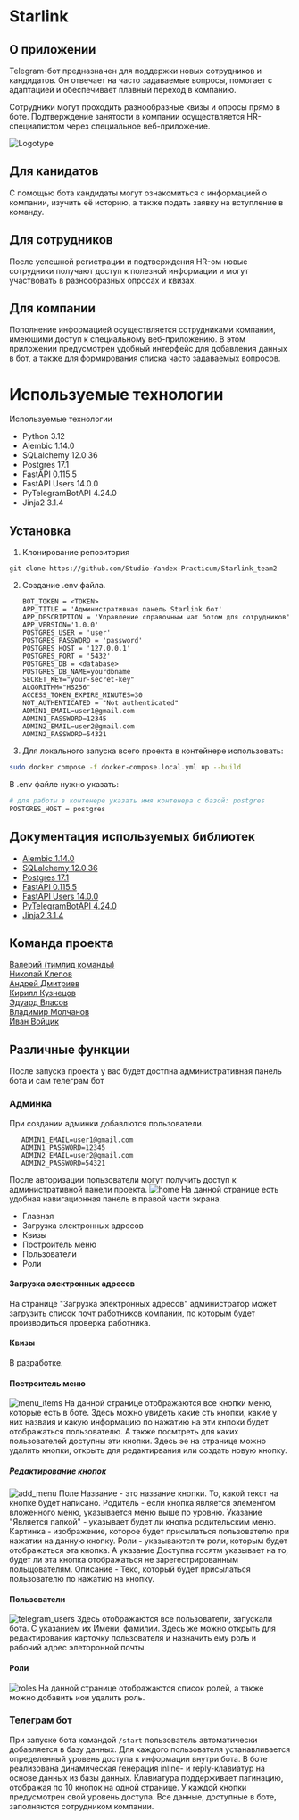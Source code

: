 # Starlink
## О приложении
Telegram-бот предназначен для поддержки новых сотрудников и кандидатов. Он отвечает на часто задаваемые вопросы, помогает с адаптацией и обеспечивает плавный переход в компанию.

Сотрудники могут проходить разнообразные квизы и опросы прямо в боте. Подтверждение занятости в компании осуществляется HR-специалистом через специальное веб-приложение.  <!-- описание репозитория -->

![Logotype](images/logo.png)


## Для канидатов
С помощью бота кандидаты могут ознакомиться с информацией о компании, изучить её историю, а также подать заявку на вступление в команду.

## Для сотрудников
После успешной регистрации и подтверждения HR-ом новые сотрудники получают доступ к полезной информации и могут участвовать в разнообразных опросах и квизах.

## Для компании
Пополнение информацией осуществляется сотрудниками компании, имеющими доступ к специальному веб-приложению. В этом приложении предусмотрен удобный интерфейс для добавления данных в бот, а также для формирования списка часто задаваемых вопросов.
<!--Установка-->

# Используемые технологии
Используемые технологии
- Python 3.12
- Alembic 1.14.0
- SQLalchemy 12.0.36
- Postgres 17.1
- FastAPI 0.115.5
- FastAPI Users 14.0.0
- PyTelegramBotAPI 4.24.0
- Jinja2 3.1.4
## Установка 
1. Клонирование репозитория 

```git clone https://github.com/Studio-Yandex-Practicum/Starlink_team2```

2. Создание .env файла.
   ```
   BOT_TOKEN = <TOKEN>
   APP_TITLE = 'Административная панель Starlink бот'
   APP_DESCRIPTION = 'Управление справочным чат ботом для сотрудников'
   APP_VERSION='1.0.0'
   POSTGRES_USER = 'user'
   POSTGRES_PASSWORD = 'password'
   POSTGRES_HOST = '127.0.0.1'
   POSTGRES_PORT = '5432'
   POSTGRES_DB = <database>
   POSTGRES_DB_NAME=yourdbname
   SECRET_KEY="your-secret-key"
   ALGORITHM="HS256"
   ACCESS_TOKEN_EXPIRE_MINUTES=30
   NOT_AUTHENTICATED = "Not authenticated"
   ADMIN1_EMAIL=user1@gmail.com
   ADMIN1_PASSWORD=12345
   ADMIN2_EMAIL=user2@gmail.com
   ADMIN2_PASSWORD=54321
   ```
3. Для локального запуска всего проекта в контейнере использовать:
```bash
sudo docker compose -f docker-compose.local.yml up --build
```
В .env файле нужно указать:
```bash
# для работы в контенере указать имя контенера с базой: postgres
POSTGRES_HOST = postgres
```

   
## Документация используемых библиотек
- [Alembic 1.14.0](https://alembic.sqlalchemy.org/en/latest/index.html)
- [SQLalchemy 12.0.36](https://docs.sqlalchemy.org/en/20)
- [Postgres 17.1](https://www.postgresql.org/docs/17/index.html)
- [FastAPI 0.115.5](https://fastapi.tiangolo.com/)
- [FastAPI Users 14.0.0](https://fastapi-users.github.io/fastapi-users/latest/)
- [PyTelegramBotAPI 4.24.0](https://pytba.readthedocs.io/en/latest/index.html)
- [Jinja2 3.1.4](https://jinja.palletsprojects.com/en/stable/templates/)

[Релизы программы]: https://github.com/OkulusDev/Oxygen/releases

<!--Поддержка-->
## Команда проекта
[Валерий  (тимлид команды)](https://github.com/gugutsidze-vv)\
[Николай	Клепов](https://github.com/flyde2)\
[Андрей	Дмитриев](https://github.com/dmi3ev1987)\
[Кирилл	Кузнецов](https://github.com/Kirill-kuz)\
[Эдуард	Власов](https://www.github.com/QuickLike)\
[Владимир	Молчанов](https://github.com/r1kenpy)\
[Иван	Войцик](https://github.com/Oktopus90)

## Различные функции
После запуска проекта у вас будет достпна административная панель бота и сам телеграм бот
### Админка
При создании админки добавлются пользователи.
```
   ADMIN1_EMAIL=user1@gmail.com
   ADMIN1_PASSWORD=12345
   ADMIN2_EMAIL=user2@gmail.com
   ADMIN2_PASSWORD=54321
```
После авторизации пользователи могут получить доступ к административной панели проекта. 
![home](images/home.png)
На данной странице есть удобная навигационная панель в правой части экрана.
- Главная
- Загрузка электронных адресов
- Квизы
- Построитель меню
- Пользователи
- Роли

#### Загрузка электронных адресов
На странице "Загрузка электронных адресов" администратор может загрузить список почт работников компании, по которым будет производиться проверка работника.
#### Квизы
В разработке.
#### Построитель меню
![menu_items](images/menu_items.png)
На данной странице отображаются все кнопки меню, которые есть в боте. Здесь можно увидеть какие сть кнопки, какие у них назваия и какую информацию по нажатию на эти кнпоки будет отображаться пользователю. А также посмтреть для каких пользователей доступны эти кнопки. Здесь эе на странице можно удалить кнопки, открыть для редактирвания или создать новую кнопку.
##### Редактирование кнопок
![add_menu](images/add_menu.png)
Поле Название - это название кнопки. То, какой текст на кнопке будет написано. 
Родитель - если кнопка является элементом вложенного меню, указывается меню выше по уровню. 
Указание "Является папкой" - указывает будет ли кнопка родительским меню.
Картинка - изображение, которое будет присылаться пользователю при нажатии на данную кнопку. 
Роли - указываются те роли, которым будет отображаться эта кнопка. А указание Доступна госятм указывает на то, будет ли эта кнопка отображаться не зарегестрированным польщователям.
Описание - Текс, который будет присылаться пользователю по нажатию на кнопку.
#### Пользователи
![telegram_users](images/telegram_users.png)
Здесь отображаются все пользователи, запускали бота. С указанием их Имени, фамилии.
Здесь же можно открыть для редактирования карточку пользователя и назначить ему роль и рабочий адрес элеторонной почты.

#### Роли
![roles](images/roles.png)
На данной странице отображаются список ролей, а также можно добавить иои удалить роль.

### Телеграм бот
При запуске бота командой ```/start``` пользователь автоматически добавляется в базу данных. Для каждого пользователя устанавливается определенный уровень доступа к информации внутри бота.
В боте реализована динамическая генерация inline- и reply-клавиатур на основе данных из базы данных. Клавиатура поддерживает пагинацию, отображая по 10 кнопок на одной странице. У каждой кнопки предусмотрен свой уровень доступа. Все данные, доступные в боте, заполняются сотрудником компании.
